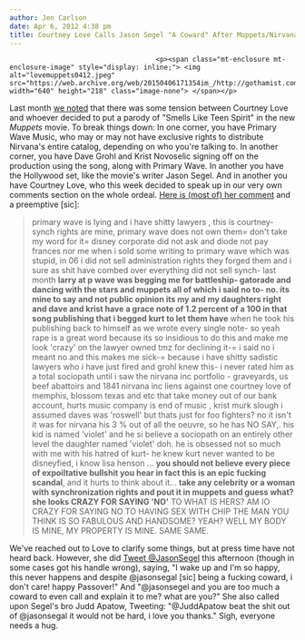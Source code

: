 ```yaml
---
author: Jen Carlson
date: Apr 6, 2012 4:38 pm
title: Courtney Love Calls Jason Segel "A Coward" After Muppets/Nirvana Debacle
---
```


	
										<p><span class="mt-enclosure mt-enclosure-image" style="display: inline;"> <img alt="lovemuppets0412.jpeg" src="https://web.archive.org/web/20150406171354im_/http://gothamist.com/attachments/arts_jen/lovemuppets0412.jpeg" width="640" height="218" class="image-none"> </span></p>

<p>Last month <a href="https://web.archive.org/web/20150406171354/http://gothamist.com/2012/03/13/did_kermit_the_frog_rape_kurt_cobai.php#comment-48290554">we noted</a> that there was some tension between Courtney Love and whoever decided to put a parody of &quot;Smells Like Teen Spirit&quot; in the new <em>Muppets</em> movie. To break things down: In one corner, you have Primary Wave Music, who may or may not have exclusive rights to distribute Nirvana&apos;s entire catalog, depending on who you&apos;re talking to. In another corner, you have Dave Grohl and Krist Novoselic signing off on the production using the song, along with Primary Wave. In another you have the Hollywood set, like the movie&apos;s writer Jason Segel. And in another you have Courtney Love, who this week decided to speak up in our very own comments section on the whole ordeal. <a href="https://web.archive.org/web/20150406171354/http://gothamist.com/2012/03/13/did_kermit_the_frog_rape_kurt_cobai.php#comment-482905549">Here is (most of) her comment</a> and a preemptive [sic]: </p>

<blockquote>primary wave is lying and i have shitty lawyers , this is courtney- synch rights are mine, primary wave does not own them= don&apos;t take my word for it= disney corporate did not ask and diode not pay frances nor me when i sold some writing to  primary wave which was stupid, in 06 i did not sell administration rights  they forged them and i sure as shit have combed over everything  did not sell synch- last month <strong>larry at p wave was begging me for battleship- gatorade and dancing with the stars and muppets all of which i said no to- no. its mine to say and  not public opinion its  my and my daughters right and dave and krist have a grace note of  1.2 percent of a 100 in that song publishing that i begged kurt to let  them have</strong> when he took his publishing back to himself as we wrote every single note- so yeah rape is a great word because its so insidious to do this and make me look &apos;crazy&apos; on the  lawyer owned tmz  for declining it-= i said no i meant no and this makes me sick-= because i have shitty sadistic lawyers who i have just fired and grohl knew this- i never rated him as a total sociopath  until i saw the nirvana inc portfolio - graveyards,  us beef abattoirs and 1841 nirvana inc liens against one courtney love of memphis, blossom texas and etc  that take money out of our bank account, hurts music company is end of music , krist  murk slough i assumed daves was  &apos;roswell&apos;  but thats just for foo fighters? no it isn&apos;t it was for nirvana  his 3 % out of  all the oeuvre, so  he has NO SAY,. his kid is named &apos;violet&apos; and he si believe a sociopath on an entirely other level  the daughter named &apos;violet&apos;  doh. he is obsessed not so much with me with his hatred of kurt-  he knew kurt never wanted to be disneyfied, i know lisa henson ... <strong>you should not believe every piece of expoiltative bullshit you hear in fact this is an epic fucking scandal</strong>, and it hurts to think about it... <strong>take any celebrity or a woman with synchronization  rights and pout it in muppets and  guess what? she looks CRAZY FOR SAYING &apos;NO&apos;</strong> TO WHAT IS HERS? AM IO CRAZY FOR SAYING NO TO HAVING SEX WITH CHIP THE MAN YOU  THINK IS SO FABULOUS AND HANDSOME?  YEAH? WELL MY BODY IS MINE, MY PROPERTY IS MINE. SAME SAME.</blockquote>

<p>We&apos;ve reached out to Love to clarify some things, but at press time have not heard back. However, she did <a href="https://web.archive.org/web/20150406171354/https://twitter.com/#!/Courtney/status/188320426265554944">Tweet @JasonSegel</a> this afternoon (though in some cases got his handle wrong), saying, &quot;I wake up and I&apos;m so happy, this never happens and despite @jasonsegal [sic] being a fucking coward, i don&apos;t care! happy Passover!&quot; And &quot;@jasonsegel and you are too much a coward to even call and explain it to me? what are you?&quot; She also called upon Segel&apos;s bro Judd Apatow, Tweeting: &quot;@JuddApatow beat the shit out of @jasonsegal it would not be hard, i love you thanks.&quot; Sigh, everyone needs a hug.</p>					
										
									
				